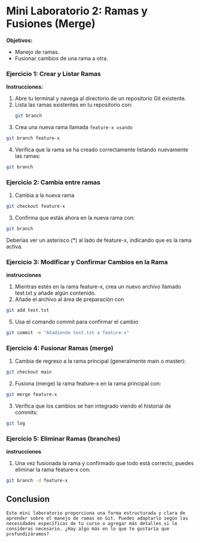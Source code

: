 # Mini Laboratorio 2: Ramas y Fusiones (Merge)

**Objetivos:**

- Manejo de ramas.
- Fusionar cambios de una rama a otra.

### Ejercicio 1: Crear y Listar Ramas
**Instrucciones:**
1. Abre tu terminal y navega al directorio de un repositorio Git existente.
2. Lista las ramas existentes en tu repositorio con:
   ```bash
   git branch
   ```
3. Crea una nueva rama llamada `feature-x usando`
```bash
git branch feature-x
```
4. Verifica que la rama se ha creado correctamente listando nuevamente las ramas:
```bash
git branch
```

### Ejercicio 2: Cambia entre ramas
1. Cambia a la nueva rama
```bash
git checkout feature-x
```
3. Confirma que estás ahora en la nueva rama con:
```bash
git branch
```
Deberías ver un asterisco (*) al lado de feature-x, indicando que es la rama activa.

### Ejercicio 3: Modificar y Confirmar Cambios en la Rama
**instrucciones**
1. Mientras estés en la rama feature-x, crea un nuevo archivo llamado test.txt y añade algún contenido.
2. Añade el archivo al área de preparación con
```bash
git add test.txt
```
5. Usa el comando commit para confirmar el cambio
```bash
git commit -m "Añadiendo test.txt a feature-x"
```

### Ejercicio 4: Fusionar Ramas (merge)
1. Cambia de regreso a la rama principal (generalmente main o master):
```bash
git checkout main
```

2. Fusiona (merge) la rama feature-x en la rama principal con:
```bash
git merge feature-x
```

3. Verifica que los cambios se han integrado viendo el historial de commits:
```bash
git log
```

### Ejercicio 5: Eliminar Ramas (branches)
**instrucciones**
1. Una vez fusionada la rama y confirmado que todo está correcto, puedes eliminar la rama feature-x con:
```bash
git branch -d feature-x
```

## Conclusion
```text
Este mini laboratorio proporciona una forma estructurada y clara de aprender sobre el manejo de ramas en Git. Puedes adaptarlo según las necesidades específicas de tu curso o agregar más detalles si lo consideras necesario. ¿Hay algo más en lo que te gustaría que profundizáramos?
```